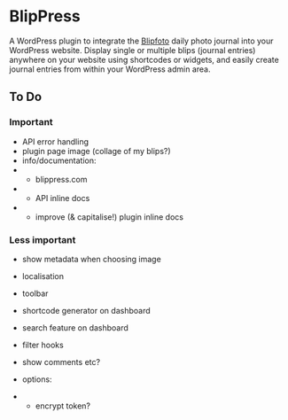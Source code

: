 # BlipPress

A WordPress plugin to integrate the [Blipfoto](blipfoto.com) daily photo journal into your WordPress website. Display single or multiple blips (journal entries) anywhere on your website using shortcodes or widgets, and easily create journal entries from within your WordPress admin area.

## To Do

### Important

* API error handling
* plugin page image (collage of my blips?)
* info/documentation:
* - blippress.com
* - API inline docs
* - improve (& capitalise!) plugin inline docs

### Less important

* show metadata when choosing image
* localisation
* toolbar
* shortcode generator on dashboard
* search feature on dashboard
* filter hooks
* show comments etc?

* options:
* - encrypt token?
